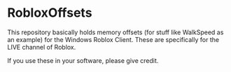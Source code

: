# RobloxOffsets
This repository basically holds memory offsets (for stuff like WalkSpeed as an example) for the Windows Roblox Client. These are specifically for the LIVE channel of Roblox.

If you use these in your software, please give credit.
